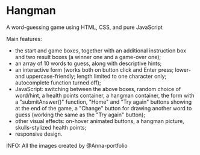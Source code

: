 # Hangman
A word-guessing game using HTML, CSS, and pure JavaScript

Main features:

- the start and game boxes, together with an additional instruction box and two result boxes (a winner one and a game-over one);
- an array of 10 words to guess, along with descriptive hints;
- an interactive form (works both on button click and Enter press; lower- and uppercase-friendly; length limited to one character only; autocomplete function turned off);
- JavaScript: switching between the above boxes, random choice of word/hint, a health points container, a hangman container, the form with a "submitAnswer()" function, "Home" and "Try again" buttons showing at the end of the game, a "Change" button for drawing another word to guess (working the same as the "Try again" button);
- other visual effects: on-hover animated buttons, a hangman picture, skulls-stylized health points;
- responsive design.

INFO: All the images created by @Anna-portfolio
